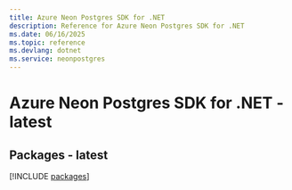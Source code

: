 ```yaml
---
title: Azure Neon Postgres SDK for .NET
description: Reference for Azure Neon Postgres SDK for .NET
ms.date: 06/16/2025
ms.topic: reference
ms.devlang: dotnet
ms.service: neonpostgres
---
```

# Azure Neon Postgres SDK for .NET - latest
## Packages - latest
[!INCLUDE [packages](neon-postgres-index.md)]